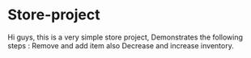 ﻿# Store-project
Hi guys, 
this is a very simple store project,
Demonstrates the following steps : Remove and add item also Decrease and increase inventory.
